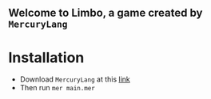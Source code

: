 ## Welcome to **Limbo**, a **game** created by ```MercuryLang```

# Installation
- Download ```MercuryLang``` at this [link](https://github.com/dinhsonhai132/MercuryLang)
- Then run ```mer main.mer```
